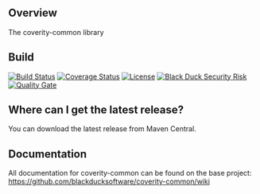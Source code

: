 ## Overview ##
The coverity-common library

## Build ##

[![Build Status](https://travis-ci.org/blackducksoftware/coverity-common.svg?branch=master)](https://travis-ci.org/blackducksoftware/coverity-common)
[![Coverage Status](https://coveralls.io/repos/github/blackducksoftware/coverity-common/badge.svg?branch=master)](https://coveralls.io/github/blackducksoftware/coverity-common?branch=master)
[![License](https://img.shields.io/badge/License-Apache%202.0-blue.svg)](https://opensource.org/licenses/Apache-2.0) 
[![Black Duck Security Risk](https://copilot.blackducksoftware.com/github/repos/blackducksoftware/coverity-common/branches/master/badge-risk.svg)](https://copilot.blackducksoftware.com/github/repos/blackducksoftware/coverity-common/branches/master)
[![Quality Gate](https://sonarcloud.io/api/project_badges/measure?project=com.synopsys.integration%3Acoverity-common&metric=alert_status)](https://sonarcloud.io/dashboard?id=com.synopsys.integration%3Acoverity-common)

## Where can I get the latest release? ##
You can download the latest release from Maven Central.

## Documentation ##
All documentation for coverity-common can be found on the base project:  https://github.com/blackducksoftware/coverity-common/wiki
